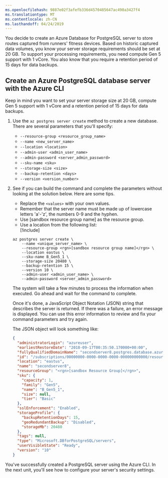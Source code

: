 ```yaml
---
ms.openlocfilehash: 9887e02f3afefb336d4570485647ac490a3427f4
ms.translationtype: MT
ms.contentlocale: zh-CN
ms.lasthandoff: 04/24/2019
---
```

You decide to create an Azure Database for PostgreSQL server to store routes captured from runners' fitness devices. Based on historic captured data volumes, you know your server storage requirements should be set at 20 GB. To support your processing requirements, you need compute Gen 5 support with 1 vCore. You also know that you require a retention period of 15 days for data backups.

## <a name="create-an-azure-postgresql-database-server-with-the-azure-cli"></a>Create an Azure PostgreSQL database server with the Azure CLI

Keep in mind you want to set your server storage size at 20 GB, compute Gen 5 support with 1 vCore and a retention period of 15 days for data backups.

1. Use the `az postgres server create` method to create a new database. There are several parameters that you'll specify:
    - `--resource-group <resource_group_name>`
    - `--name <new_server_name>`
    - `--location <location>`
    - `--admin-user <admin_user_name>`
    - `--admin-password <server_admin_password>`
    - `--sku-name <sku>`
    - `--storage-size <size>`
    - `--backup-retention <days>`
    - `--version <version_number>`

2. See if you can build the command and complete the parameters without looking at the solution below. Here are some tips.
    - Replace the `<values>` with your own values. 
    - Remember that the server name must be  made up of lowercase letters 'a'-'z', the numbers 0-9 and the hyphen.
    - Use <rgn>[sandbox resource group name]</rgn> as the resource group.
    - Use a location from the following list:  
        [!include[](../../../includes/azure-sandbox-regions-note.md)]

    ```azurecli
    az postgres server create \
        --name <unique_server_name> \
        --resource-group <rgn>[sandbox resource group name]</rgn> \
        --location eastus \
        --sku-name B_Gen5_1 \
        --storage-size 20480 \
        --backup-retention 15 \
        --version 10 \
        --admin-user <admin_user_name> \
        --admin-password <server_admin_password>
    ```

    The system will take a few minutes to process the information when executed. Go ahead and wait for the command to complete.

    Once it's done, a JavaScript Object Notation (JSON) string that describes the server is returned. If there was a failure, an error message is displayed. You can use this error information to review and fix your command parameters and try again.

    The JSON object will look something like:

    ```json
    {
      "administratorLogin": "azureuser",
      "earliestRestoreDate": "2018-09-17T00:35:50.170000+00:00",
      "fullyQualifiedDomainName": "secondserver8.postgres.database.azure.com",
      "id": "/subscriptions/00000000-0000-0000-0000-000000000000/resourceGroups/<rgn>[sandbox Resource Group]</rgn>/providers/Microsoft.DBforPostgreSQL/servers/secondserver8",
      "location": "eastus",
      "name": "secondserver8",
      "resourceGroup": "<rgn>[sandbox Resource Group]</rgn>",
      "sku": {
        "capacity": 1,
        "family": "Gen5",
        "name": "B_Gen5_1",
        "size": null,
        "tier": "Basic"
      },
      "sslEnforcement": "Enabled",
      "storageProfile": {
        "backupRetentionDays": 15,
        "geoRedundantBackup": "Disabled",
        "storageMb": 20480
      },
      "tags": null,
      "type": "Microsoft.DBforPostgreSQL/servers",
      "userVisibleState": "Ready",
      "version": "10"
    }
    ```

You've successfully created a PostgreSQL server using the Azure CLI. In the next unit, you'll see how to configure your server's security settings.
